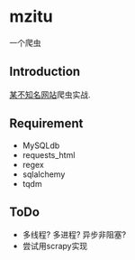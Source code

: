 # mzitu
一个爬虫

## Introduction
[某不知名网站](http://www.mzitu.com)爬虫实战.

## Requirement
+ MySQLdb
+ requests_html
+ regex
+ sqlalchemy
+ tqdm

## ToDo
+ 多线程? 多进程? 异步非阻塞?
+ 尝试用scrapy实现
